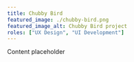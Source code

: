 ```yaml
---
title: Chubby Bird
featured_image: ./chubby-bird.png
featured_image_alt: Chubby Bird project
roles: ["UX Design", "UI Development"]
---
```


Content placeholder
